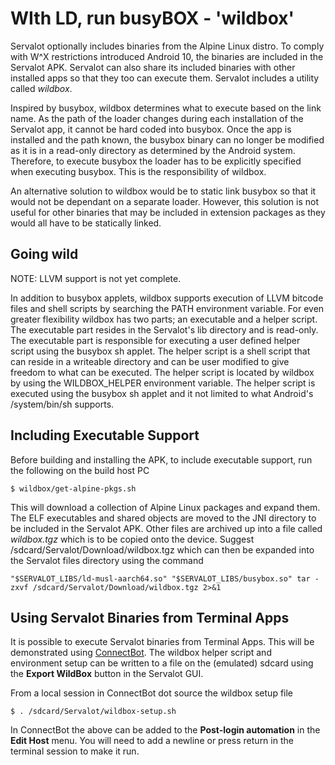 WIth LD, run busyBOX - 'wildbox'
================================

Servalot optionally includes binaries from the Alpine Linux distro. To comply with W^X restrictions introduced Android 10, the binaries are included in the Servalot APK. Servalot can also share its included binaries with other installed apps so that they too can execute them. Servalot includes a utility called *wildbox*.

Inspired by busybox, wildbox determines what to execute based on the link name. As the path of the loader changes during each installation of the Servalot app, it cannot be hard coded into busybox. Once the app is installed and the path known, the busybox binary can no longer be modified as it is in a read-only directory as determined by the Android system. Therefore, to execute busybox the loader has to be explicitly specified when executing busybox. This is the responsibility of wildbox.

An alternative solution to wildbox would be to static link busybox so that it would not be dependant on a separate loader. However, this solution is not useful for other binaries that may be included in extension packages as they would all have to be statically linked.

Going wild
----------

NOTE: LLVM support is not yet complete.

In addition to busybox applets, wildbox supports execution of LLVM bitcode files and shell scripts by searching the PATH environment variable. For even greater flexibility wildbox has two parts; an executable and a helper script. The executable part resides in the Servalot's lib directory and is read-only. The executable part is responsible for executing a user defined helper script using the busybox sh applet. The helper script is a shell script that can reside in a writeable directory and can be user modified to give freedom to what can be executed. The helper script is located by wildbox by using the WILDBOX_HELPER environment variable. The helper script is executed using the busybox sh applet and it not limited to what Android's /system/bin/sh supports.

Including Executable Support
----------------------------

Before building and installing the APK, to include executable support, run the following on the build host PC

```
$ wildbox/get-alpine-pkgs.sh
```

This will download a collection of Alpine Linux packages and expand them. The ELF executables and shared objects are moved to the JNI directory to be included in the Servalot APK. Other files are archived up into a file called *wildbox.tgz* which is to be copied onto the device. Suggest /sdcard/Servalot/Download/wildbox.tgz which can then be expanded into the Servalot files directory using the command

```
"$SERVALOT_LIBS/ld-musl-aarch64.so" "$SERVALOT_LIBS/busybox.so" tar -zxvf /sdcard/Servalot/Download/wildbox.tgz 2>&1
```

Using Servalot Binaries from Terminal Apps
------------------------------------------

It is possible to execute Servalot binaries from Terminal Apps. This will be demonstrated using [ConnectBot](https://connectbot.org/). The wildbox helper script and environment setup can be written to a file on the (emulated) sdcard using the **Export WildBox** button in the Servalot GUI.

From a local session in ConnectBot dot source the wildbox setup file

```
$ . /sdcard/Servalot/wildbox-setup.sh
```

In ConnectBot the above can be added to the **Post-login automation** in the **Edit Host** menu. You will need to add a newline or press return in the terminal session to make it run.
